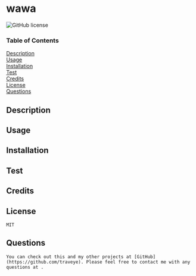 
  # wawa
![GitHub license](https://img.shields.io/badge/License-MIT-yellow.svg)

  ### Table of Contents
  [Description](#description)<br>
  [Usage](#usage)<br>
  [Installation](#installation)<br>
  [Test](#test)<br>
  [Credits](#credits)<br>
  [License](#license)<br>
  [Questions](#questions)<br>

  ## Description
    

  ## Usage
    

  ## Installation
    

  ## Test
    

  ## Credits
    

  ## License 
    MIT

  ## Questions
    You can check out this and my other projects at [GitHub](https://github.com/traveye). Please feel free to contact me with any questions at .
    